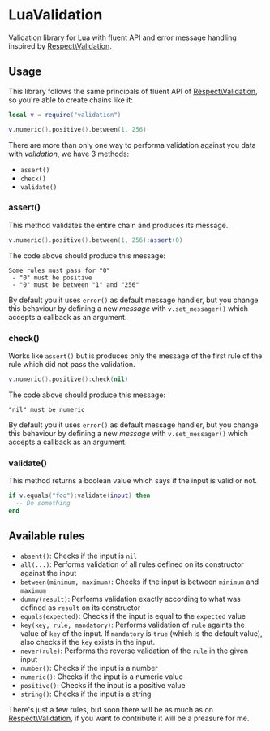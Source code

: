 # LuaValidation

Validation library for Lua with fluent API and error message handling inspired
by [Respect\Validation](https://github.com/Respect/Validation).

## Usage

This library follows the same principals of fluent API of [Respect\Validation][],
so you're able to create chains like it:

```lua
local v = require("validation")

v.numeric().positive().between(1, 256)
```

There are more than only one way to performa validation against you data with
_validation_, we have 3 methods:

- `assert()`
- `check()`
- `validate()`

### assert()

This method validates the entire chain and produces its message.

```lua
v.numeric().positive().between(1, 256):assert(0)
```

The code above should produce this message:

```text
Some rules must pass for "0"
 - "0" must be positive
 - "0" must be between "1" and "256"
```

By default you it uses `error()` as default message handler, but you change this
behaviour by defining a new _message_ with `v.set_messager()` which accepts a
callback as an argument.

### check()

Works like `assert()` but is produces only the message of the first rule of the
rule which did not pass the validation.

```lua
v.numeric().positive():check(nil)
```

The code above should produce this message:
```text
"nil" must be numeric
```

By default you it uses `error()` as default message handler, but you change this
behaviour by defining a new _message_ with `v.set_messager()` which accepts a
callback as an argument.

### validate()

This method returns a boolean value which says if the input is valid or not.

```lua
if v.equals("foo"):validate(input) then
  -- Do something
end
```

## Available rules

- `absent()`: Checks if the input is `nil`
- `all(...)`: Performs validation of all rules defined on its constructor against the input
- `between(minimum, maximum)`: Checks if the input is between `minimum` and `maximum`
- `dummy(result)`: Performs validation exactly according to what was defined as `result` on its constructor
- `equals(expected)`: Checks if the input is equal to the `expected` value
- `key(key, rule, mandatory)`: Performs validation of `rule` againts the value of `key` of the input.
   If `mandatory` is `true` (which is the default value), also checks if the `key` exists in the input.
- `never(rule)`: Performs the reverse validation of the `rule` in the given input
- `number()`: Checks if the input is a number
- `numeric()`: Checks if the input is a numeric value
- `positive()`: Checks if the input is a positive value
- `string()`: Checks if the input is a string

There's just a few rules, but soon there will be as much as on [Respect\Validation][],
if you want to contribute it will be a preasure for me.

[Respect\Validation]: https://github.com/Respect/Validation "Respect\Validation"
